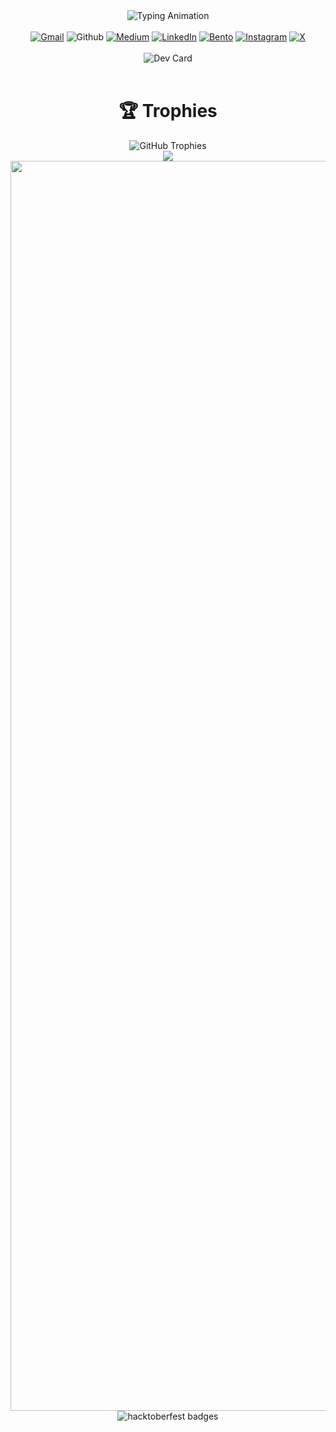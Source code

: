 <div align="center">
  <img src="https://readme-typing-svg.demolab.com?font=Calibiri+Code&weight=900&size=35&pause=1000&color=9418F7&center=true&vCenter=true&width=500&height=100&lines=Python+Developer;AI%2FML+Enthusiast;Open+Source+Contributor;Web+Developer" alt="Typing Animation">
</div>
<br> 
<div align='center'>
  <a href="mailto:tchoudhary1611@gmail.com">
    <img src="https://img.shields.io/badge/Gmail-D14836?style=for-the-badge&logo=gmail&logoColor=white" alt="Gmail"></a        <a href="https://github.com/tannuiscoding">
      <img src="https://img.shields.io/badge/GitHub-100000?style=for-the-badge&logo=github&logoColor=white" alt="Github".  </a>
  <a href="https://medium.com/@tanniscoding">
    <img src="https://img.shields.io/badge/Medium-12100E?style=for-the-badge&logo=medium&logoColor=white" alt="Medium"></a> 
      <a href="https://linkedin.com/in/tchoudhary1611">
        <img src="https://img.shields.io/badge/LinkedIn-0077B5?style=for-the-badge&logo=linkedin&logoColor=white" alt="LinkedIn"></a> 
      <a href="https://bento.me/tanniscoding">
        <img src="https://img.shields.io/badge/Bento-768CFF.svg?style=for-the-badge&logo=Bento&logoColor=white" alt="Bento"></a>
      <a href="https://www.instagram.com/tanniscoding/">
        <img src="https://img.shields.io/badge/Instagram-%23E4405F.svg?style=for-the-badge&logo=Instagram&logoColor=white" alt="Instagram"></a>
      <a href="https://twitter.com/tanniscoding">
        <img src="https://img.shields.io/badge/X-%23000000.svg?style=for-the-badge&logo=X&logoColor=white" alt="X"></a> </div> <br> <div align="center"> <img src="dev-card.png" alt="Dev Card"> </div> <br>
<div align="center"> <h1 align="center">🏆 Trophies</h1> <img src="https://github-profile-trophy.vercel.app/?username=tannuiscoding&theme=light" alt="GitHub Trophies"> </div> <div align="center"> <img src="https://ssr-contributions-svg.vercel.app/_/tannuiscoding?chart=3dbar&gap=0.6&scale=2&gradient=true&flatten=0&animation=mess&animation_duration=6&animation_loop=true&format=svg&weeks=50&theme=purple&widget_size=large&colors=10002B,240046,3C096C,5A189A,7B2CBF,9D4EDD,C77DFF,E0AAFF&dark=true"> </div> <img width="2000rem" src="https://raw.githubusercontent.com/SamirPaulb/SamirPaulb/main/assets/rainbow-superthin.webp">

<div align="center"> <img src="https://holopin.io/@tannuiscoding" alt="hacktoberfest badges"> </div>

